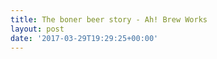 ```yaml
---
title: The boner beer story - Ah! Brew Works
layout: post
date: '2017-03-29T19:29:25+00:00'
---
```

